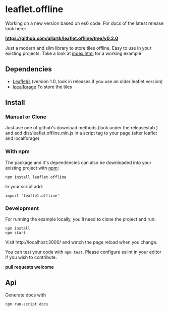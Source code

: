 leaflet.offline
===============

Working on a new version based on es6 code. For docs of the latest release look here:

**https://github.com/allartk/leaflet.offline/tree/v0.2.0**


Just a modern and slim library to store tiles offline.
Easy to use in your existing projects. Take a look at [index.html](http://allartk.github.io/leaflet.offline/) for a working example


## Dependencies

* [Leafletjs](http://leafletjs.com/) (version 1.0, look in releases if you use an older leaflet version)
* [localforage](https://github.com/localForage/localForage) To store the tiles


## Install

### Manual or Clone

Just use one of github's download methods (look under the releasestab ) and add dist/leaflet.offline.min.js in a script tag
to your page (after leaflet and localforage)

### With npm

The package and it's dependencies can also be downloaded into
your existing project with [npm](http://npmjs.com):

```
npm install leaflet.offline
```
In your script add:

```
import 'leaflet.offline'
```

### Development

For running the example locally, you'll need to clone the project and run:

```
npm install
npm start
```
Visit http://localhost:3000/ and watch the page reload when you change.

You can test your code with `npm test`. Please configure eslint in your editor if you wish to contribute.

**pull requests welcome**

## Api

Generate docs with

```
npm run-script docs
```
